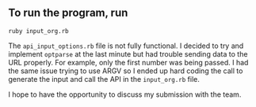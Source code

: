 ## To run the program, run 

```
ruby input_org.rb
```

The `api_input_options.rb` file is not fully functional.  I decided to try and implement `optparse` at the last minute but had trouble sending data to the URL properly.  For example, only the first number was being passed.  I had the same issue trying to use ARGV so I ended up hard coding the call to generate the input and call the API in the `input_org.rb` file.

I hope to have the opportunity to discuss my submission with the team.